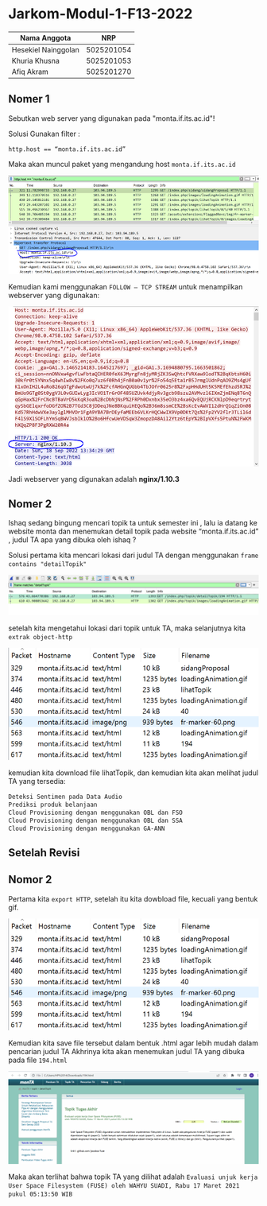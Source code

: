 # Jarkom-Modul-1-F13-2022
Nama Anggota | NRP
------------------- | --------------
Hesekiel Nainggolan | 5025201054
Khuria Khusna | 5025201053
Afiq Akram | 5025201270

## Nomer 1
Sebutkan web server yang digunakan pada "monta.if.its.ac.id"! 

Solusi
Gunakan filter :

```
http.host == “monta.if.its.ac.id”
```

Maka akan muncul paket yang mengandung host `monta.if.its.ac.id`

![image.png](img/soal1a.png)

Kemudian kami menggunakan `FOLLOW – TCP STREAM` untuk menampilkan webserver yang digunakan:

<img src="img/soal1b.png">


Jadi webserver yang digunakan adalah **nginx/1.10.3** 


## Nomer 2
Ishaq sedang bingung mencari topik ta untuk semester ini , lalu ia datang ke website monta dan menemukan detail topik pada website “monta.if.its.ac.id” , judul TA apa yang dibuka oleh ishaq ?

Solusi
pertama kita mencari lokasi dari judul TA dengan menggunakan `frame contains "detailTopik"` 

<img src="img/soal2a.png">

setelah kita mengetahui lokasi dari topik untuk TA, maka selanjutnya kita `extrak object-http`

<img src="img/soal2b.png">

kemudian kita download file lihatTopik, dan kemudian kita akan melihat judul TA yang tersedia:
```
Deteksi Sentimen pada Data Audio
Prediksi produk belanjaan
Cloud Provisioning dengan menggunakan OBL dan FSO
Cloud Provisioning dengan menggunakan OBL dan SSA
Cloud Provisioning dengan menggunakan GA-ANN
```

## Setelah Revisi

## Nomor 2
Pertama kita `export HTTP`, setelah itu kita dowbload file, kecuali yang bentuk gif. 

<img src="img/soal2b.png">

Kemudian kita save file tersebut dalam bentuk .html agar lebih mudah dalam pencarian judul TA
Akhrinya kita akan menemukan judul TA yang dibuka pada file `194.html`

<img src="img/k.PNG">

Maka akan terlihat bahwa topik TA yang dilihat adalah `Evaluasi unjuk kerja User Space Filesystem (FUSE)
oleh WAHYU SUADI, Rabu 17 Maret 2021 pukul 05:13:50 WIB`
